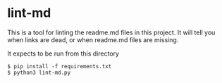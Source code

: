 # lint-md

This is a tool for linting the readme.md files in this project. 
It will tell you when links are dead, or when readme.md files are missing.

It expects to be run from this directory

```shell
$ pip install -f requirements.txt
$ python3 lint-md.py
```